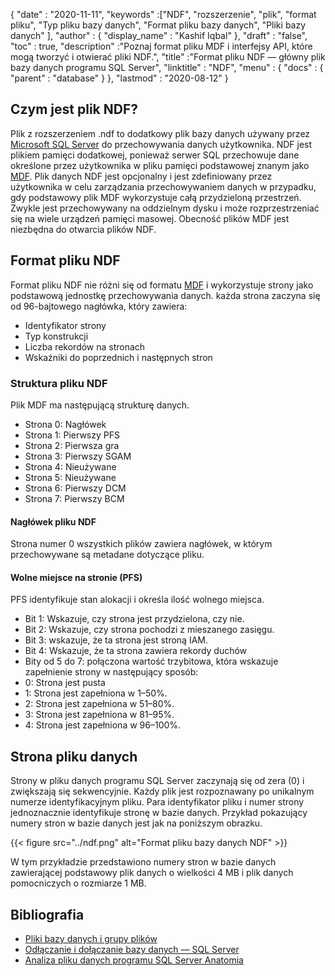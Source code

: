 {
  "date" : "2020-11-11",
  "keywords" :["NDF", "rozszerzenie", "plik", "format pliku", "Typ pliku bazy danych", "Format pliku bazy danych", "Pliki bazy danych" ],
  "author" : {
    "display_name" : "Kashif Iqbal"
},
  "draft" : "false",
  "toc" : true,
  "description" :"Poznaj format pliku MDF i interfejsy API, które mogą tworzyć i otwierać pliki NDF.",
  "title" :"Format pliku NDF — główny plik bazy danych programu SQL Server",
  "linktitle" : "NDF",
  "menu" : {
    "docs" : {
      "parent" : "database"
}
},
  "lastmod" : "2020-08-12"
}

## Czym jest plik NDF?

Plik z rozszerzeniem .ndf to dodatkowy plik bazy danych używany przez [Microsoft SQL Server](https://en.wikipedia.org/wiki/Microsoft_SQL_Server) do przechowywania danych użytkownika. NDF jest plikiem pamięci dodatkowej, ponieważ serwer SQL przechowuje dane określone przez użytkownika w pliku pamięci podstawowej znanym jako [MDF](/pl/database/mdf/). Plik danych NDF jest opcjonalny i jest zdefiniowany przez użytkownika w celu zarządzania przechowywaniem danych w przypadku, gdy podstawowy plik MDF wykorzystuje całą przydzieloną przestrzeń. Zwykle jest przechowywany na oddzielnym dysku i może rozprzestrzeniać się na wiele urządzeń pamięci masowej. Obecność plików MDF jest niezbędna do otwarcia plików NDF.

## Format pliku NDF

Format pliku NDF nie różni się od formatu [MDF](/pl/database/mdf/) i wykorzystuje strony jako podstawową jednostkę przechowywania danych. każda strona zaczyna się od 96-bajtowego nagłówka, który zawiera:

* Identyfikator strony
* Typ konstrukcji
* Liczba rekordów na stronach
* Wskaźniki do poprzednich i następnych stron

### Struktura pliku NDF

Plik MDF ma następującą strukturę danych.

* Strona 0: Nagłówek
* Strona 1: Pierwszy PFS
* Strona 2: Pierwsza gra
* Strona 3: Pierwszy SGAM
* Strona 4: Nieużywane
* Strona 5: Nieużywane
* Strona 6: Pierwszy DCM
* Strona 7: Pierwszy BCM

#### Nagłówek pliku NDF

Strona numer 0 wszystkich plików zawiera nagłówek, w którym przechowywane są metadane dotyczące pliku.

#### Wolne miejsce na stronie (PFS)
PFS identyfikuje stan alokacji i określa ilość wolnego miejsca.

* Bit 1: Wskazuje, czy strona jest przydzielona, czy nie.
* Bit 2: Wskazuje, czy strona pochodzi z mieszanego zasięgu.
* Bit 3: wskazuje, że ta strona jest stroną IAM.
* Bit 4: Wskazuje, że ta strona zawiera rekordy duchów
* Bity od 5 do 7: połączona wartość trzybitowa, która wskazuje zapełnienie strony w następujący sposób:
* 0: Strona jest pusta
* 1: Strona jest zapełniona w 1–50%.
* 2: Strona jest zapełniona w 51–80%.
* 3: Strona jest zapełniona w 81–95%.
* 4: Strona jest zapełniona w 96–100%.

## Strona pliku danych

Strony w pliku danych programu SQL Server zaczynają się od zera (0) i zwiększają się sekwencyjnie. Każdy plik jest rozpoznawany po unikalnym numerze identyfikacyjnym pliku. Para identyfikator pliku i numer strony jednoznacznie identyfikuje stronę w bazie danych. Przykład pokazujący numery stron w bazie danych jest jak na poniższym obrazku.

{{< figure src="../ndf.png" alt="Format pliku bazy danych NDF" >}}

W tym przykładzie przedstawiono numery stron w bazie danych zawierającej podstawowy plik danych o wielkości 4 MB i plik danych pomocniczych o rozmiarze 1 MB.

## Bibliografia

* [Pliki bazy danych i grupy plików](https://learn.microsoft.com/en-us/sql/relational-databases/databases/database-files-and-filegroups?view=sql-server-ver16)
* [Odłączanie i dołączanie bazy danych — SQL Server](https://learn.microsoft.com/en-us/sql/relational-databases/databases/database-detach-and-attach-sql-server?view=sql-server-ver15)
* [Analiza pliku danych programu SQL Server Anatomia](https://blog.pythian.com/analyzing-sql-server-data-file-anatomy/)

